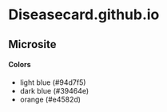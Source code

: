 # Diseasecard.github.io
## Microsite

#### Colors
- light blue (#94d7f5)
- dark blue (#39464e)
- orange (#e4582d)
